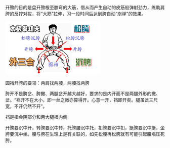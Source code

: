 开胯的目的是盘开胯根至膝弯的大筋，借从而产生自动的皮筋般弹射劲力，练助肩胯的反拧对拔，将“大筋”拉伸，习一段时间后达到胯自动“崩弹”的效果。

![01.png](./01.png)

圆裆开胯的要领：两肩找两腰，两腰找两胯


胯开不是胯岔、胯撇、两腿岔开越大越好，要求的是内开而不是两腿外形的撇、岔。“裆开不在大小，即一丝之微亦算得开。心意一开，裆即开矣。腿虽岔三尺宽，不开仍然不开”。


裆是指会阴部分和两大腿根内側

开胯要沉中开，转胯要沉中转，托胯腰沉中托，扣胯要沉中扣，挺胯要沉中挺，坐胯要沉中坐。腰与胯在生理上是有关联的，如先松腰再松胯就有可能引起腰塌压死胯。
